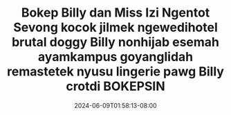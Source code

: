 --- 
title: "Bokep Billy dan Miss Izi Ngentot  Sevong kocok jilmek ngewedihotel brutal doggy Billy nonhijab esemah ayamkampus goyanglidah remastetek nyusu lingerie pawg Billy crotdi BOKEPSIN"
description: "download  video bokep Bokep Billy dan Miss Izi Ngentot  Sevong kocok jilmek ngewedihotel brutal doggy Billy nonhijab esemah ayamkampus goyanglidah remastetek nyusu lingerie pawg Billy crotdi BOKEPSIN dood full vidio baru"
date: 2024-06-09T01:58:13-08:00
file_code: "5u9477k1oxq6"
draft: false
cover: "q68ejg0qtx9j6l56.jpg"
tags: ["Bokep", "Billy", "dan", "Miss", "Izi", "Ngentot", "Sevong", "kocok", "jilmek", "ngewedihotel", "brutal", "doggy", "Billy", "nonhijab", "esemah", "ayamkampus", "goyanglidah", "remastetek", "nyusu", "lingerie", "pawg", "Billy", "crotdi", "BOKEPSIN", "bokep-indo", "bokep-viral", "bokep-ig"]
length: 411
fld_id: "1483075"
foldername: "A Miss kocok"
categories: ["A Miss kocok"]
views: 0
---